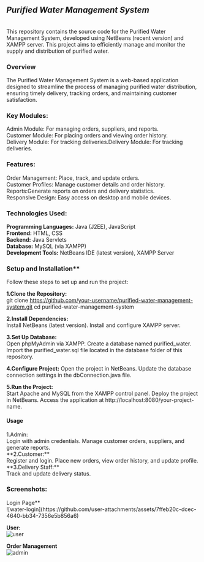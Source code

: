 **<h2><i>Purified Water Management System</i></h2>**<br>
This repository contains the source code for the Purified Water Management System, developed using NetBeans (recent version) and XAMPP server. This project aims to efficiently manage and monitor the supply and distribution of purified water.

<h3>Overview<br></h3>
The Purified Water Management System is a web-based application designed to streamline the process of managing purified water distribution, ensuring timely delivery, tracking orders, and maintaining customer satisfaction.

<h3>Key Modules:<br></h3>
Admin Module: For managing orders, suppliers, and reports.<br>
Customer Module: For placing orders and viewing order history.<br>
Delivery Module: For tracking deliveries.</li>Delivery Module: For tracking deliveries.<br>
<h3>Features:<br></h3>
Order Management: Place, track, and update orders.<br>
Customer Profiles: Manage customer details and order history.<br>
Reports:Generate reports on orders and delivery statistics.<br>
Responsive Design: Easy access on desktop and mobile devices.<br>

<h3>Technologies Used:<br></h3>

**Programming Languages:** Java (J2EE), JavaScript<br></li>
**Frontend:** HTML, CSS<br>
**Backend:** Java Servlets<br>
**Database:** MySQL (via XAMPP)<br>
**Development Tools:** NetBeans IDE (latest version), XAMPP Server<br>

<h3>Setup and Installation**<br></h3>
Follow these steps to set up and run the project:

**1.Clone the Repository:**<br>
git clone https://github.com/your-username/purified-water-management-system.git
cd purified-water-management-system

**2.Install Dependencies:**<br>
Install NetBeans (latest version).
Install and configure XAMPP server.

**3.Set Up Database:**<br>
Open phpMyAdmin via XAMPP.
Create a database named purified_water.
Import the purified_water.sql file located in the database folder of this repository.

**4.Configure Project:**
Open the project in NetBeans.
Update the database connection settings in the dbConnection.java file.

**5.Run the Project:**<br>
Start Apache and MySQL from the XAMPP control panel.
Deploy the project in NetBeans.
Access the application at http://localhost:8080/your-project-name.

<h4>Usage<br></h4>
1.Admin:<br>
Login with admin credentials.
Manage customer orders, suppliers, and generate reports.<br>
**2.Customer:**<br>
Register and login.
Place new orders, view order history, and update profile.<br>
**3.Delivery Staff:**<br>
Track and update delivery status.<br>

<h3>Screenshots:<br></h3>
Login Page**<br>
![water-login](https://github.com/user-attachments/assets/7ffeb20c-dcec-4640-bb34-7356e5b856a6)

**User:**<br>
![user](https://github.com/user-attachments/assets/01df2957-16c6-494f-afa3-b2e38ce43e00)


**Order Management**<br>
![admin](https://github.com/user-attachments/assets/b4393c7d-b6fe-41c3-b45a-3177b5b51987)

